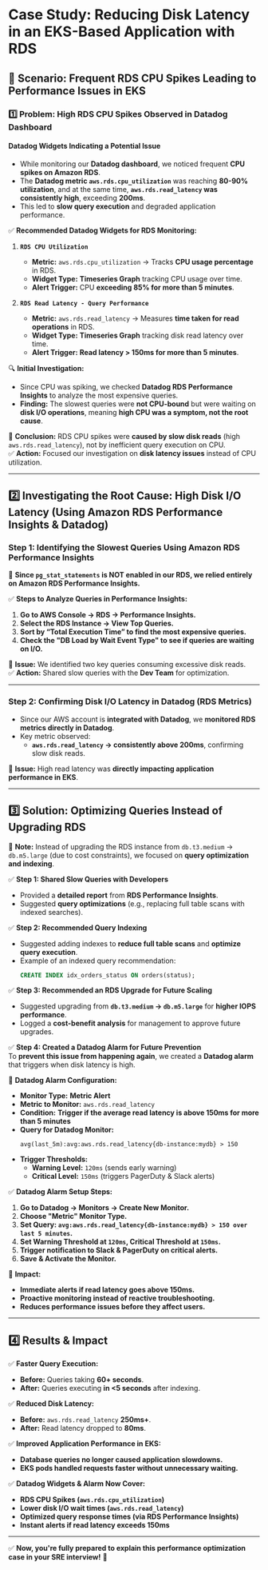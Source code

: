# **Case Study: Reducing Disk Latency in an EKS-Based Application with RDS**

## **🚀 Scenario: Frequent RDS CPU Spikes Leading to Performance Issues in EKS**  

### **1️⃣ Problem: High RDS CPU Spikes Observed in Datadog Dashboard**  
#### **Datadog Widgets Indicating a Potential Issue**
- While monitoring our **Datadog dashboard**, we noticed frequent **CPU spikes on Amazon RDS**.  
- The **Datadog metric `aws.rds.cpu_utilization`** was reaching **80-90% utilization**, and at the same time, **`aws.rds.read_latency` was consistently high**, exceeding **200ms**.  
- This led to **slow query execution** and degraded application performance.  

✅ **Recommended Datadog Widgets for RDS Monitoring:**  
1. **`RDS CPU Utilization`**  
   - **Metric:** `aws.rds.cpu_utilization` → Tracks **CPU usage percentage** in RDS.  
   - **Widget Type:** **Timeseries Graph** tracking CPU usage over time.  
   - **Alert Trigger:** CPU **exceeding 85% for more than 5 minutes**.  

2. **`RDS Read Latency - Query Performance`**  
   - **Metric:** `aws.rds.read_latency` → Measures **time taken for read operations** in RDS.  
   - **Widget Type:** **Timeseries Graph** tracking disk read latency over time.  
   - **Alert Trigger:** **Read latency > 150ms for more than 5 minutes**.  

🔍 **Initial Investigation:**  
- Since CPU was spiking, we checked **Datadog RDS Performance Insights** to analyze the most expensive queries.  
- **Finding:** The slowest queries were **not CPU-bound** but were waiting on **disk I/O operations**, meaning **high CPU was a symptom, not the root cause**.  

🚨 **Conclusion:** RDS CPU spikes were **caused by slow disk reads** (high `aws.rds.read_latency`), not by inefficient query execution on CPU.  
✅ **Action:** Focused our investigation on **disk latency issues** instead of CPU utilization.  

---

## **2️⃣ Investigating the Root Cause: High Disk I/O Latency (Using Amazon RDS Performance Insights & Datadog)**  

### **Step 1: Identifying the Slowest Queries Using Amazon RDS Performance Insights**  
🔹 **Since `pg_stat_statements` is NOT enabled in our RDS, we relied entirely on Amazon RDS Performance Insights.**  

✅ **Steps to Analyze Queries in Performance Insights:**  
1. **Go to AWS Console → RDS → Performance Insights.**  
2. **Select the RDS Instance → View Top Queries.**  
3. **Sort by “Total Execution Time” to find the most expensive queries.**  
4. **Check the "DB Load by Wait Event Type" to see if queries are waiting on I/O.**  

🔴 **Issue:** We identified two key queries consuming excessive disk reads.  
✅ **Action:** Shared slow queries with the **Dev Team** for optimization.  

---

### **Step 2: Confirming Disk I/O Latency in Datadog (RDS Metrics)**  
- Since our AWS account is **integrated with Datadog**, we **monitored RDS metrics directly in Datadog**.  
- Key metric observed:  
  - **`aws.rds.read_latency` → consistently above 200ms**, confirming slow disk reads.  

🔴 **Issue:** High read latency was **directly impacting application performance in EKS**.

---

## **3️⃣ Solution: Optimizing Queries Instead of Upgrading RDS**  

🚨 **Note:** Instead of upgrading the RDS instance from `db.t3.medium` → `db.m5.large` (due to cost constraints), we focused on **query optimization and indexing**.

✅ **Step 1: Shared Slow Queries with Developers**  
- Provided a **detailed report** from **RDS Performance Insights**.  
- Suggested **query optimizations** (e.g., replacing full table scans with indexed searches).  

✅ **Step 2: Recommended Query Indexing**  
- Suggested adding indexes to **reduce full table scans** and **optimize query execution**.  
- Example of an indexed query recommendation:  
  ```sql
  CREATE INDEX idx_orders_status ON orders(status);
  ```  

✅ **Step 3: Recommended an RDS Upgrade for Future Scaling**  
- Suggested upgrading from **`db.t3.medium` → `db.m5.large`** for **higher IOPS performance**.  
- Logged a **cost-benefit analysis** for management to approve future upgrades.  

✅ **Step 4: Created a Datadog Alarm for Future Prevention**  
To **prevent this issue from happening again**, we created a **Datadog alarm** that triggers when disk latency is high.

📌 **Datadog Alarm Configuration:**  
- **Monitor Type:** **Metric Alert**  
- **Metric to Monitor:** `aws.rds.read_latency`  
- **Condition:** **Trigger if the average read latency is above 150ms for more than 5 minutes**  
- **Query for Datadog Monitor:**  
  ```text
  avg(last_5m):avg:aws.rds.read_latency{db-instance:mydb} > 150
  ```  
- **Trigger Thresholds:**  
  - **Warning Level:** `120ms` (sends early warning)  
  - **Critical Level:** `150ms` (triggers PagerDuty & Slack alerts)  

✅ **Datadog Alarm Setup Steps:**  
1. **Go to Datadog → Monitors → Create New Monitor.**  
2. **Choose "Metric" Monitor Type.**  
3. **Set Query: `avg:aws.rds.read_latency{db-instance:mydb} > 150 over last 5 minutes`.**  
4. **Set Warning Threshold at `120ms`, Critical Threshold at `150ms`.**  
5. **Trigger notification to Slack & PagerDuty on critical alerts.**  
6. **Save & Activate the Monitor.**  

📌 **Impact:**  
- **Immediate alerts if read latency goes above 150ms.**  
- **Proactive monitoring instead of reactive troubleshooting.**  
- **Reduces performance issues before they affect users.**  

---

## **4️⃣ Results & Impact**  

✅ **Faster Query Execution:**  
  - **Before:** Queries taking **60+ seconds**.  
  - **After:** Queries executing **in <5 seconds** after indexing.  

✅ **Reduced Disk Latency:**  
  - **Before:** `aws.rds.read_latency` **250ms+**.  
  - **After:** Read latency dropped to **80ms**.  

✅ **Improved Application Performance in EKS:**  
  - **Database queries no longer caused application slowdowns.**  
  - **EKS pods handled requests faster without unnecessary waiting.**  

✅ **Datadog Widgets & Alarm Now Cover:**  
  - **RDS CPU Spikes (`aws.rds.cpu_utilization`)**  
  - **Lower disk I/O wait times (`aws.rds.read_latency`)**  
  - **Optimized query response times (via RDS Performance Insights)**  
  - **Instant alerts if read latency exceeds 150ms**  

---

✅ **Now, you're fully prepared to explain this performance optimization case in your SRE interview!** 🚀

